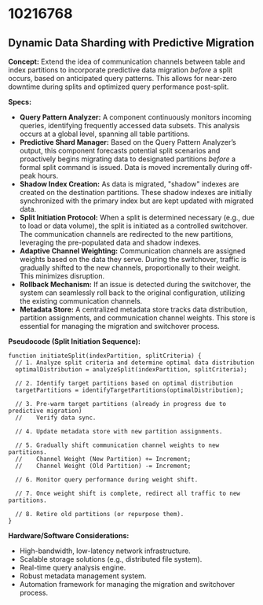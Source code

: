 # 10216768

## Dynamic Data Sharding with Predictive Migration

**Concept:** Extend the idea of communication channels between table and index partitions to incorporate predictive data migration *before* a split occurs, based on anticipated query patterns. This allows for near-zero downtime during splits and optimized query performance post-split.

**Specs:**

*   **Query Pattern Analyzer:** A component continuously monitors incoming queries, identifying frequently accessed data subsets. This analysis occurs at a global level, spanning all table partitions.
*   **Predictive Shard Manager:** Based on the Query Pattern Analyzer’s output, this component forecasts potential split scenarios and proactively begins migrating data to designated partitions *before* a formal split command is issued. Data is moved incrementally during off-peak hours.
*   **Shadow Index Creation:**  As data is migrated, "shadow" indexes are created on the destination partitions. These shadow indexes are initially synchronized with the primary index but are kept updated with migrated data.
*   **Split Initiation Protocol:** When a split is determined necessary (e.g., due to load or data volume), the split is initiated as a controlled switchover. The communication channels are redirected to the new partitions, leveraging the pre-populated data and shadow indexes. 
*   **Adaptive Channel Weighting:** Communication channels are assigned weights based on the data they serve. During the switchover, traffic is gradually shifted to the new channels, proportionally to their weight. This minimizes disruption.
*   **Rollback Mechanism:**  If an issue is detected during the switchover, the system can seamlessly roll back to the original configuration, utilizing the existing communication channels.
*   **Metadata Store:** A centralized metadata store tracks data distribution, partition assignments, and communication channel weights. This store is essential for managing the migration and switchover process.

**Pseudocode (Split Initiation Sequence):**

```
function initiateSplit(indexPartition, splitCriteria) {
  // 1. Analyze split criteria and determine optimal data distribution
  optimalDistribution = analyzeSplit(indexPartition, splitCriteria);

  // 2. Identify target partitions based on optimal distribution
  targetPartitions = identifyTargetPartitions(optimalDistribution);

  // 3. Pre-warm target partitions (already in progress due to predictive migration)
  //    Verify data sync.

  // 4. Update metadata store with new partition assignments.

  // 5. Gradually shift communication channel weights to new partitions.
  //    Channel Weight (New Partition) += Increment;
  //    Channel Weight (Old Partition) -= Increment;

  // 6. Monitor query performance during weight shift.

  // 7. Once weight shift is complete, redirect all traffic to new partitions.

  // 8. Retire old partitions (or repurpose them).
}
```

**Hardware/Software Considerations:**

*   High-bandwidth, low-latency network infrastructure.
*   Scalable storage solutions (e.g., distributed file system).
*   Real-time query analysis engine.
*   Robust metadata management system.
*   Automation framework for managing the migration and switchover process.